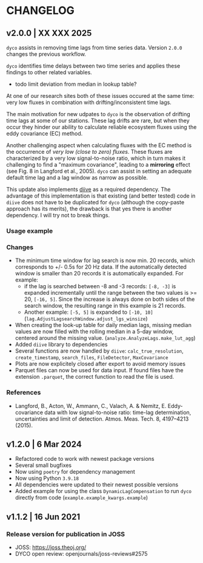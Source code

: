 # CHANGELOG

## v2.0.0 | XX XXX 2025

`dyco` assists in removing time lags from time series data. Version `2.0.0` changes the previous workflow.

`dyco` identifies time delays between two time series and applies these findings to other related variables.





- todo limit deviation from median in lookup table?

At one of our research sites both of these issues occured at the same time: very low fluxes in combination with
drifting/inconsistent time lags.

The main motivation for new udpates to `dyco` is the observation of drifting time lags at some of our stations.
These lag drifts are rare, but when they occur they hinder our ability to calculate reliable ecosystem fluxes
using the eddy covariance (EC) method.

Another challenging aspect when calculating fluxes with the EC method is the occurrence of *very low (close to zero)
fluxes*. These fluxes are characterized by a very low signal-to-noise ratio, which in turn makes it challenging to find
a "maximum covariance", leading to a **mirroring** effect (see Fig. 8 in Langford et al., 2005). `dyco` can assist
in setting an adequate default time lag and a lag window as narrow as possible.

This update also implements [diive](https://github.com/holukas/diive) as a required dependency. The advantage
of this implementation is that existing (and better tested) code in `diive` does not have to be duplicated for `dyco`
(although the copy-paste approach has its merits), the drawback is that yes there is another dependency. I will try
not to break things.

### Usage example

### Changes

- The minimum time window for lag search is now min. 20 records, which corresponds to +/- 0.5s for 20 Hz
  data. If the automatically detected window is smaller than 20 records it is automatically expanded.
  For example:
    - if the lag is searched between -8 and -3 records: `[-8, -3]` is expanded incrementally until the range between
      the two values is >= 20, `[-16, 5]`. Since the increase is always done on both sides of the search window,
      the resulting range in this example is 21 records.
    - Another example: `[-5, 5]` is expanded to `[-10, 10]`
      (`lag.AdjustLagsearchWindow.adjust_lgs_winsize`)
- When creating the look-up table for daily median lags, missing median values are now filled with the
  rolling median in a 5-day window, centered around the missing value. (`analyze.AnalyzeLags.make_lut_agg`)
- Added `diive` library to dependencies
- Several functions are now handled
  by `diive`: `calc_true_resolution`, `create_timestamp`, `search_files`, `FileDetector`, `MaxCovariance`
- Plots are now explicitely closed after export to avoid memory issues
- Parquet files can now be used for data input. If found files have the extension `.parquet`, the correct function to
  read the file is used.

### References

- Langford, B., Acton, W., Ammann, C., Valach, A. & Nemitz, E. Eddy-covariance data with low signal-to-noise ratio:
  time-lag determination, uncertainties and limit of detection. Atmos. Meas. Tech. 8, 4197–4213 (2015).

## v1.2.0 | 6 Mar 2024

- Refactored code to work with newest package versions
- Several small bugfixes
- Now using `poetry` for dependency management
- Now using Python `3.9.18`
- All dependencies were updated to their newest possible versions
- Added example for using the class `DynamicLagCompensation` to run `dyco` directly from
  code (`example.example_kwargs.example`)

## v1.1.2 | 16 Jun 2021

### Release version for publication in JOSS

- JOSS: https://joss.theoj.org/
- DYCO open review: openjournals/joss-reviews#2575
